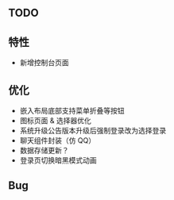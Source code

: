 ## TODO

## 特性

- 新增控制台页面

## 优化

- 嵌入布局底部支持菜单折叠等按钮
- 图标页面 & 选择器优化
- 系统升级公告版本升级后强制登录改为选择登录
- 聊天组件封装（仿 QQ）
- 数据存储更新？
- 登录页切换暗黑模式动画

## Bug
